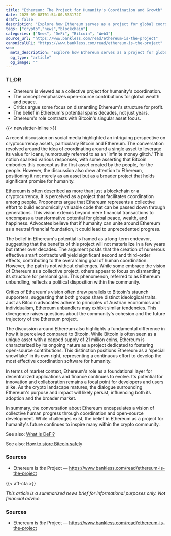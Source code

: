 ```yaml
---
title: "Ethereum: The Project for Humanity's Coordination and Growth"
date: 2025-09-08T01:54:00.533172Z
draft: false
description: "Explore how Ethereum serves as a project for global coordination and economic value in the crypto space."
tags: ["crypto","news","blockchain"]
categories: ["News", "DeFi", "Bitcoin", "Web3"]
source_url: "https://www.bankless.com/read/ethereum-is-the-project"
canonicalURL: "https://www.bankless.com/read/ethereum-is-the-project"
seo:
  meta_description: "Explore how Ethereum serves as a project for global coordination and economic value in the crypto space."
  og_type: "article"
  og_image: ""
---
```


### TL;DR
- Ethereum is viewed as a collective project for humanity's coordination.
- The concept emphasizes open-source contributions for global wealth and peace.
- Critics argue some focus on dismantling Ethereum's structure for profit.
- The belief in Ethereum's potential spans decades, not just years.
- Ethereum's role contrasts with Bitcoin's singular asset focus.

{{< newsletter-inline >}}

A recent discussion on social media highlighted an intriguing perspective on cryptocurrency assets, particularly Bitcoin and Ethereum. The conversation revolved around the idea of coordinating around a single asset to leverage its value for loans, humorously referred to as an 'infinite money glitch.' This notion sparked various responses, with some asserting that Bitcoin embodies this concept as the first asset created by the people, for the people. However, the discussion also drew attention to Ethereum, positioning it not merely as an asset but as a broader project that holds significant promise for humanity.

Ethereum is often described as more than just a blockchain or a cryptocurrency; it is perceived as a project that facilitates coordination among people. Proponents argue that Ethereum represents a collective effort to build economically valuable code that can be passed down through generations. This vision extends beyond mere financial transactions to encompass a transformative potential for global peace, wealth, and happiness. Advocates believe that if humanity can unite around Ethereum as a neutral financial foundation, it could lead to unprecedented progress.

The belief in Ethereum's potential is framed as a long-term endeavor, suggesting that the benefits of this project will not materialize in a few years but rather over decades. The argument posits that the creation of numerous effective smart contracts will yield significant second and third-order effects, contributing to the overarching goal of human coordination. However, the path is not without challenges. While some embrace the vision of Ethereum as a collective project, others appear to focus on dismantling its structure for personal gain. This phenomenon, referred to as Ethereum unbundling, reflects a political disposition within the community.

Critics of Ethereum's vision often draw parallels to Bitcoin's staunch supporters, suggesting that both groups share distinct ideological traits. Just as Bitcoin advocates adhere to principles of Austrian economics and individualism, Ethereum unbundlers may exhibit similar tendencies. This divergence raises questions about the community's cohesion and the future trajectory of the Ethereum project.

The discussion around Ethereum also highlights a fundamental difference in how it is perceived compared to Bitcoin. While Bitcoin is often seen as a unique asset with a capped supply of 21 million coins, Ethereum is characterized by its ongoing nature as a project dedicated to fostering open-source contributions. This distinction positions Ethereum as a 'special snowflake' in its own right, representing a continuous effort to develop the most effective coordination software for humanity.

In terms of market context, Ethereum's role as a foundational layer for decentralized applications and finance continues to evolve. Its potential for innovation and collaboration remains a focal point for developers and users alike. As the crypto landscape matures, the dialogue surrounding Ethereum's purpose and impact will likely persist, influencing both its adoption and the broader market.

In summary, the conversation about Ethereum encapsulates a vision of collective human progress through coordination and open-source development. While challenges exist, the belief in Ethereum as a project for humanity's future continues to inspire many within the crypto community.

See also: [What is DeFi?](/pages/what-is-defi/)

See also: [How to store Bitcoin safely](/pages/how-to-store-bitcoin-safely/)

### Sources
- Ethereum is *the* Project — https://www.bankless.com/read/ethereum-is-the-project

{{< aff-cta >}}

_This article is a summarized news brief for informational purposes only. Not financial advice._

### Sources
- Ethereum is *the* Project — https://www.bankless.com/read/ethereum-is-the-project

